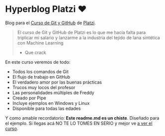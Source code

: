 # Hyperblog Platzi ❤️
Blog para el [Curso de Git y GitHub](https://platzi.com/cursos/git-github/ "Curso de Git y GitHub") de [Platzi](https://platzi.com "Platzi").

> El curso de Git y GitHub de Platzi es lo que me hacía falta para triplicar mi salario y lanzarme a la industria del tejido de lana sintética con Machine Learning
> - Que crack

En este curso veremos de todo:
* Todos los comandos de Git
* El flujo de trabajo en GitHub
* El verdadero amor por las buenas prácticas
* Trucos muy locos del profesor
* Las personalidades múltiples de Freddy
* Creado por Pipe
* Incluye ejemplos en Windows y Linux
* Disponible para todas las edades 

Y como amable recordatorio: **Este readme.md es un chiste**. Diseñado para el ejemplo. Si llegas acá NO TE LO TOMES EN SERIO y mejor ve [a ver el curso](https://platzi.com/cursos/git-github/ "a ver el curso").
